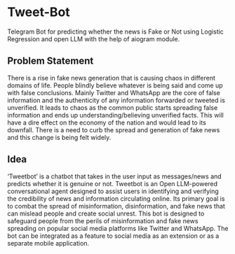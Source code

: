 # Tweet-Bot
Telegram Bot for predicting whether the news is Fake or Not using Logistic Regression and open LLM with the help of aiogram module. 

## Problem Statement
There is a rise in fake news generation that is causing chaos in different domains of life. People blindly believe whatever is being said and come up with false conclusions. 
Mainly Twitter and WhatsApp are the core of false information and the authenticity of any information forwarded or tweeted is unverified.
It leads to chaos as the common public starts spreading false information and ends up understanding/believing unverified facts. This will have a dire effect on the economy of the nation and would lead to its downfall. There is a need to curb the spread and generation of fake news and this change is being felt widely.

## Idea
‘Tweetbot’ is a chatbot that takes in the user input as messages/news and predicts whether it is genuine or not.
Tweetbot is an Open LLM-powered conversational agent designed to assist users in identifying and verifying the credibility of news and information circulating online. 
Its primary goal is to combat the spread of misinformation, disinformation, and fake news that can mislead people and create social unrest. This bot is designed to safeguard people from the perils of misinformation and fake news spreading on popular social media platforms like Twitter and WhatsApp. 
The bot can be integrated as a feature to social media as an extension or as a separate mobile application.


